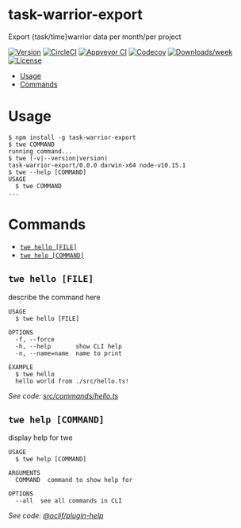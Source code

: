 task-warrior-export
===================

Export {task/time}warrior data per month/per project

[![Version](https://img.shields.io/npm/v/task-warrior-export.svg)](https://npmjs.org/package/task-warrior-export)
[![CircleCI](https://circleci.com/gh/stephlm2dev/task-warrior-export/tree/master.svg?style=shield)](https://circleci.com/gh/stephlm2dev/task-warrior-export/tree/master)
[![Appveyor CI](https://ci.appveyor.com/api/projects/status/github/stephlm2dev/task-warrior-export?branch=master&svg=true)](https://ci.appveyor.com/project/stephlm2dev/task-warrior-export/branch/master)
[![Codecov](https://codecov.io/gh/stephlm2dev/task-warrior-export/branch/master/graph/badge.svg)](https://codecov.io/gh/stephlm2dev/task-warrior-export)
[![Downloads/week](https://img.shields.io/npm/dw/task-warrior-export.svg)](https://npmjs.org/package/task-warrior-export)
[![License](https://img.shields.io/npm/l/task-warrior-export.svg)](https://github.com/stephlm2dev/task-warrior-export/blob/master/package.json)

<!-- toc -->
* [Usage](#usage)
* [Commands](#commands)
<!-- tocstop -->
# Usage
<!-- usage -->
```sh-session
$ npm install -g task-warrior-export
$ twe COMMAND
running command...
$ twe (-v|--version|version)
task-warrior-export/0.0.0 darwin-x64 node-v10.15.1
$ twe --help [COMMAND]
USAGE
  $ twe COMMAND
...
```
<!-- usagestop -->
# Commands
<!-- commands -->
* [`twe hello [FILE]`](#twe-hello-file)
* [`twe help [COMMAND]`](#twe-help-command)

## `twe hello [FILE]`

describe the command here

```
USAGE
  $ twe hello [FILE]

OPTIONS
  -f, --force
  -h, --help       show CLI help
  -n, --name=name  name to print

EXAMPLE
  $ twe hello
  hello world from ./src/hello.ts!
```

_See code: [src/commands/hello.ts](https://github.com/stephlm2dev/task-warrior-export/blob/v0.0.0/src/commands/hello.ts)_

## `twe help [COMMAND]`

display help for twe

```
USAGE
  $ twe help [COMMAND]

ARGUMENTS
  COMMAND  command to show help for

OPTIONS
  --all  see all commands in CLI
```

_See code: [@oclif/plugin-help](https://github.com/oclif/plugin-help/blob/v1.2.11/src/commands/help.ts)_
<!-- commandsstop -->
